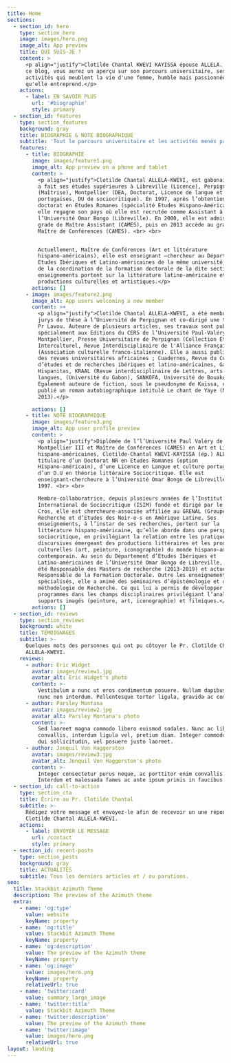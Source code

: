 ```yaml
---
title: Home
sections:
  - section_id: hero
    type: section_hero
    image: images/hero.png
    image_alt: App preview
    title: QUI SUIS-JE ?
    content: >
      <p align="justify">Clotilde Chantal KWEVI KAYISSA épouse ALLELA. A travers
      ce blog, vous aurez un aperçu sur son parcours universitaire, ses
      activités qui meublent la vie d'une femme, humble mais passionnée par ce
      qu'elle entreprend.</p>
    actions:
      - label: EN SAVOIR PLUS
        url: '#biographie'
        style: primary
  - section_id: features
    type: section_features
    background: gray
    title: BIOGRAPHIE & NOTE BIOGRAPHIQUE
    subtitle: 'Tout le parcours universitaire et les activités menés par '
    features:
      - title: BIOGRAPHIE
        image: images/feature1.png
        image_alt: App preview on a phone and tablet
        content: >
          <p align="justify">Clotilde Chantal ALLELA-KWEVI, est gabonaise. Elle
          a fait ses études supérieures à Libreville (Licence), Perpignan
          (Maîtrise), Montpellier (DEA, Doctorat, Licence de langue et culture
          portugaises, DU de sociocritique). En 1997, après l’obtention de son
          doctorat en Etudes Romanes (spécialité Etudes Hispano-Américaines),
          elle regagne son pays où elle est recrutée comme Assistant à
          l’Université Omar Bongo (Libreville). En 2000, elle est admise au
          grade de Maître Assistant (CAMES), puis en 2013 accède au grade de
          Maître de Conférences (CAMES). <br> <br>


          Actuellement, Maître de Conférences (Art et littérature
          hispano-américains), elle est enseignant –chercheur au Département des
          Etudes Ibériques et Latino-américaines de la même université, chargée
          de la coordination de la formation doctorale de la dite section. Ses
          enseignements portent sur la littérature latino-américaine et les
          productions culturelles et artistiques.</p>
        actions: []
      - image: images/feature2.png
        image_alt: App users welcoming a new member
        content: >+
          <p align="justify">Clotilde Chantal ALLELA-KWEVI, a été membre des
          jurys de thèse à l’Université de Perpignan et co-dirigé une thèse avec
          Pr Lavou. Auteure de plusieurs articles, ses travaux sont publiés
          spécialement aux Editions du CERS de l’Université Paul-Valéry de
          Montpellier, Presse Universitaire de Perpignan (Collection Etudes),
          Interculturel, Revue Interdisciplinaire de l'Alliance Française
          (Association culturelle franco-italienne). Elle a aussi publié dans
          des revues universitaires africaines ; Cuadernos, Revue du Centre
          d’études et de recherches ibériques et latino-américaines, Gabonica,
          Hispanitas, KRAAL (Revue interdisciplinaire de Lettres, arts et
          langues, (Université du Gabon), SANKOFA, Université de Bouaké.
          Egalement auteure de fiction, sous le pseudonyme de Kaïssa, elle a
          publié un roman autobiographique intitulé Le chant de Yaye (Nten,
          2013).</p>

        actions: []
      - title: NOTE BIOGRAPHIQUE
        image: images/feature3.png
        image_alt: App user profile preview
        content: >
          <p align="justify">Diplômée de l’l’Université Paul Valéry de
          Montpellier III et Maître de Conférences (CAMES) en Art et Littérature
          hispano-américaines, Clotilde-Chantal KWEVI-KAYISSA (ép.) ALLELA est
          titulaire d’un Doctorat NR en Etudes Romanes (option
          Hispano-américain), d’une Licence en Langue et culture portugaises et
          d’un D.U en théorie littéraire Sociocritique. Elle est
          enseignant-chercheure à l’Université Omar Bongo de Libreville depuis
          1997. <br> <br>

          Membre-collaboratrice, depuis plusieurs années de l’Institut
          International de Sociocritique (ISIM) fondé et dirigé par le Pr Edmond
          Cros, elle est chercheure-associée affiliée au GRENAL (Groupe de
          Recherche et d’Etudes des Noir-e-s en Amérique Latine. Ses
          enseignements, à l’instar de ses recherches, portent sur la
          littérature hispano-américaine, qu’elle aborde dans une perspective
          sociocritique, en privilégiant la relation entre les pratiques
          discursives émergeant des productions littéraires et les productions
          culturelles (art, peinture, iconographie) du monde hispano-américain
          contemporain. Au sein du Département d’Etudes Ibériques et
          Latino-américaines de l’Université Omar Bongo de Libreville, elle a
          été Responsable des Masters de recherche (2013-2019) et actuellement
          Responsable de la Formation Doctorale. Outre les enseignements
          spécialisés, elle a animé des séminaires d’épistémologie et de
          méthodologie de Recherche. Ce qui lui a permis de développer des
          programmes dans les champs disciplinaires privilégiant l’analyse des
          supports imagés (peinture, art, iconographie) et filmiques.</p>
        actions: []
  - section_id: reviews
    type: section_reviews
    background: white
    title: TÉMOIGNAGES
    subtitle: >-
      Quelques mots des personnes qui ont pu côtoyer le Pr. Clotilde Chantal
      ALLELA-KWEVI.
    reviews:
      - author: Eric Widget
        avatar: images/review1.jpg
        avatar_alt: Eric Widget's photo
        content: >-
          Vestibulum a nunc ut eros condimentum posuere. Nullam dapibus quis
          nunc non interdum. Pellentesque tortor ligula, gravida ac commodo eu.
      - author: Parsley Montana
        avatar: images/review2.jpg
        avatar_alt: Parsley Montana's photo
        content: >-
          Sed laoreet magna commodo libero euismod sodales. Nunc ac libero
          convallis, interdum ligula vel, pretium diam. Integer commodo sem at
          dui sollicitudin, vel posuere justo laoreet.
      - author: Jonquil Von Haggerston
        avatar: images/review3.jpg
        avatar_alt: Jonquil Von Haggerston's photo
        content: >-
          Integer consectetur purus neque, ac porttitor enim convallis vitae.
          Interdum et malesuada fames ac ante ipsum primis in faucibus.
  - section_id: call-to-action
    type: section_cta
    title: Écrire au Pr. Clotilde Chantal
    subtitle: >-
      Rédigez votre message et envoyez-le afin de recevoir un une réponse du Pr.
      Clotilde Chantal ALLELA-KWEVI.
    actions:
      - label: ENVOYER LE MESSAGE
        url: /contact
        style: primary
  - section_id: recent-posts
    type: section_posts
    background: gray
    title: ACTUALITES
    subtitle: Tous les derniers articles et / ou parutions.
seo:
  title: Stackbit Azimuth Theme
  description: The preview of the Azimuth theme
  extra:
    - name: 'og:type'
      value: website
      keyName: property
    - name: 'og:title'
      value: Stackbit Azimuth Theme
      keyName: property
    - name: 'og:description'
      value: The preview of the Azimuth theme
      keyName: property
    - name: 'og:image'
      value: images/hero.png
      keyName: property
      relativeUrl: true
    - name: 'twitter:card'
      value: summary_large_image
    - name: 'twitter:title'
      value: Stackbit Azimuth Theme
    - name: 'twitter:description'
      value: The preview of the Azimuth theme
    - name: 'twitter:image'
      value: images/hero.png
      relativeUrl: true
layout: landing
---
```

